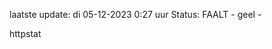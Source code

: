 laatste update: 
di 05-12-2023  0:27   uur 
Status: FAALT - geel - 
<div class="service Y">httpstat</div>